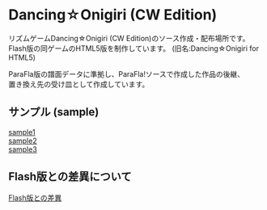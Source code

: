 # Dancing☆Onigiri (CW Edition)

リズムゲームDancing☆Onigiri (CW Edition)のソース作成・配布場所です。  
Flash版の同ゲームのHTML5版を制作しています。 
(旧名:Dancing☆Onigiri for HTML5)  

ParaFla版の譜面データに準拠し、ParaFla!ソースで作成した作品の後継、  
置き換え先の受け皿として作成しています。

## サンプル (sample)
[sample1]  
[sample2]  
[sample3]  

[sample1]:http://cw7.sakura.ne.jp/danoni/2009/0161_MidnightDance.html "sample1"  
[sample2]:http://cw7.sakura.ne.jp/danoni/2017/0305_ShiningStar.html "sample2"  
[sample3]:http://cw7.sakura.ne.jp/danoni/2013/0238_twinklestar.html "sample3"  

## Flash版との差異について
[Flash版との差異]

[Flash版との差異]:http://cw7.sakura.ne.jp/work/danonijs/test/danoni_flash_vs_html5.html "Flash版との差異"  

